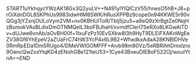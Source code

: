 $START$1uYkhqycYWzAK18Gx3Q2yuLV++N491ylYlQlCzV55/hnesO5hB+J8+prOiXdnDGL8SKPhUs9983idwHlM8SWK/hRusXPPBz9cope0n94KKWE5r90vQGg3jYZxnjOULoVym2VM+nv0KBHUlToR/Tblj5jzu5+a8eQ9zXrBgtZe0NqHzBumokVAsBLdixDmGTNMQelL3boFBJhaH/xvmdfClerI7SeRXo8LKGwAlTDv+dUJwe6vnAb/aOvBH00f+1IxuFzPz10EvSXkw8l3h9HyT9DLEiFXAKnWgEeZV38Gf6YhEpeV2aZUaFrC74hW3YcP4x6L9B2+WfwdkxAdaA28KNBlDHVe0RmRpEDa1Dm5RUgo4/DMeVWlGOMFFF+Aivb98m80Vz/5eRBRihhDmxlzro9OencQwZosYtqKD4zENohGBe121teU53+1Cye43BveuDIEBoF522Oj/wouIYtnA==$END$